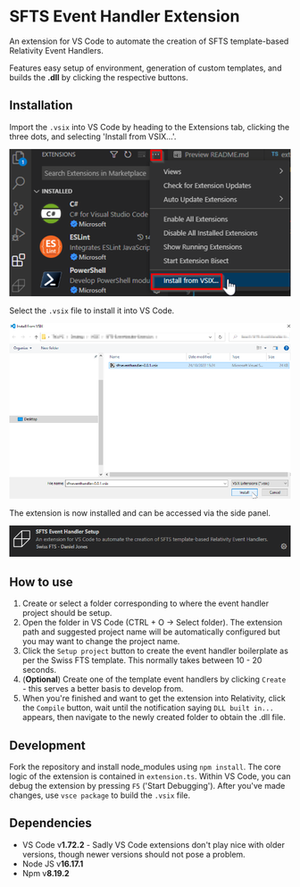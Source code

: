 # SFTS Event Handler Extension
An extension for VS Code to automate the creation of SFTS template-based Relativity Event Handlers.

Features easy setup of environment, generation of custom templates, and builds the **.dll** by clicking the respective buttons.

## Installation
Import the `.vsix` into VS Code by heading to the Extensions tab, clicking the three dots, and selecting 'Install from VSIX...'.

![install from vsix](img/readme_img/0_install_from_vsix.png)

Select the `.vsix` file to install it into VS Code.

![select the vsix](img/readme_img/1_select_vsix.png)

The extension is now installed and can be accessed via the side panel.

![extension installed](img/readme_img/2_extension_installed.png)

## How to use
1. Create or select a folder corresponding to where the event handler project should be setup. 
1. Open the folder in VS Code (CTRL + O -> Select folder). The extension path and suggested project name will be automatically configured but you may want to change the project name. 
1. Click the `Setup project` button to create the event handler boilerplate as per the Swiss FTS template. This normally takes between 10 - 20 seconds.
1. (**Optional**) Create one of the template event handlers by clicking `Create` - this serves a better basis to develop from.
1. When you're finished and want to get the extension into Relativity, click the `Compile` button, wait until the notification saying `DLL built in...` appears, then navigate to the newly created folder to obtain the .dll file.

## Development
Fork the repository and install node_modules using `npm install`. The core logic of the extension is contained in `extension.ts`. Within VS Code, you can debug the extension by pressing `F5` ('Start Debugging'). After you've made changes, use `vsce package` to build the `.vsix` file.

## Dependencies
* VS Code v**1.72.2** - Sadly VS Code extensions don't play nice with older versions, though newer versions should not pose a problem.
* Node JS v**16.17.1**
* Npm v**8.19.2**